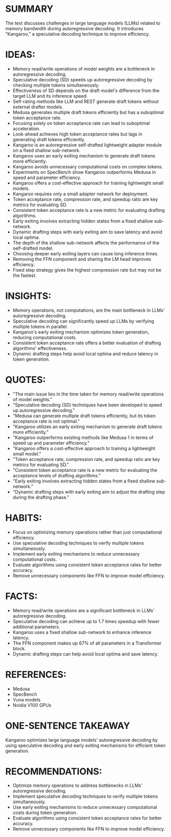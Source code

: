 # SUMMARY
The text discusses challenges in large language models (LLMs) related to memory bandwidth during autoregressive decoding. It introduces "Kangaroo," a speculative decoding technique to improve efficiency.

# IDEAS:
- Memory read/write operations of model weights are a bottleneck in autoregressive decoding.
- Speculative decoding (SD) speeds up autoregressive decoding by checking multiple tokens simultaneously.
- Effectiveness of SD depends on the draft model's difference from the target LLM and its inference speed.
- Self-rating methods like LLM and REST generate draft tokens without external drafter models.
- Medusa generates multiple draft tokens efficiently but has a suboptimal token acceptance rate.
- Focusing solely on token acceptance rate can lead to suboptimal acceleration.
- Look-ahead achieves high token acceptance rates but lags in generating draft tokens efficiently.
- Kangaroo is an autoregressive self-drafted lightweight adapter module on a fixed shallow sub-network.
- Kangaroo uses an early exiting mechanism to generate draft tokens more efficiently.
- Kangaroo avoids unnecessary computational costs on complex tokens.
- Experiments on SpecBench show Kangaroo outperforms Medusa in speed and parameter efficiency.
- Kangaroo offers a cost-effective approach for training lightweight small models.
- Kangaroo requires only a small adapter network for deployment.
- Token acceptance rate, compression rate, and speedup ratio are key metrics for evaluating SD.
- Consistent token acceptance rate is a new metric for evaluating drafting algorithms.
- Early exiting involves extracting hidden states from a fixed shallow sub-network.
- Dynamic drafting steps with early exiting aim to save latency and avoid local optima.
- The depth of the shallow sub-network affects the performance of the self-drafted model.
- Choosing deeper early exiting layers can cause long inference times.
- Removing the FFN component and sharing the LM head improves efficiency.
- Fixed step strategy gives the highest compression rate but may not be the fastest.

# INSIGHTS:
- Memory operations, not computations, are the main bottleneck in LLMs' autoregressive decoding.
- Speculative decoding can significantly speed up LLMs by verifying multiple tokens in parallel.
- Kangaroo's early exiting mechanism optimizes token generation, reducing computational costs.
- Consistent token acceptance rate offers a better evaluation of drafting algorithms' effectiveness.
- Dynamic drafting steps help avoid local optima and reduce latency in token generation.

# QUOTES:
- "The main issue lies in the time taken for memory read/write operations of model weights."
- "Speculative decoding (SD) techniques have been developed to speed up autoregressive decoding."
- "Medusa can generate multiple draft tokens efficiently, but its token acceptance rate is not optimal."
- "Kangaroo utilizes an early exiting mechanism to generate draft tokens more efficiently."
- "Kangaroo outperforms existing methods like Medusa 1 in terms of speed up and parameter efficiency."
- "Kangaroo offers a cost-effective approach to training a lightweight small model."
- "Token acceptance rate, compression rate, and speedup ratio are key metrics for evaluating SD."
- "Consistent token acceptance rate is a new metric for evaluating the acceptance levels of drafting algorithms."
- "Early exiting involves extracting hidden states from a fixed shallow sub-network."
- "Dynamic drafting steps with early exiting aim to adjust the drafting step during the drafting phase."

# HABITS:
- Focus on optimizing memory operations rather than just computational efficiency.
- Use speculative decoding techniques to verify multiple tokens simultaneously.
- Implement early exiting mechanisms to reduce unnecessary computational costs.
- Evaluate algorithms using consistent token acceptance rates for better accuracy.
- Remove unnecessary components like FFN to improve model efficiency.

# FACTS:
- Memory read/write operations are a significant bottleneck in LLMs' autoregressive decoding.
- Speculative decoding can achieve up to 1.7 times speedup with fewer additional parameters.
- Kangaroo uses a fixed shallow sub-network to enhance inference latency.
- The FFN component makes up 67% of all parameters in a Transformer block.
- Dynamic drafting steps can help avoid local optima and save latency.

# REFERENCES:
- Medusa
- SpecBench
- Vuna models
- Nvidia V100 GPUs

# ONE-SENTENCE TAKEAWAY
Kangaroo optimizes large language models' autoregressive decoding by using speculative decoding and early exiting mechanisms for efficient token generation.

# RECOMMENDATIONS:
- Optimize memory operations to address bottlenecks in LLMs' autoregressive decoding.
- Implement speculative decoding techniques to verify multiple tokens simultaneously.
- Use early exiting mechanisms to reduce unnecessary computational costs during token generation.
- Evaluate algorithms using consistent token acceptance rates for better accuracy.
- Remove unnecessary components like FFN to improve model efficiency.